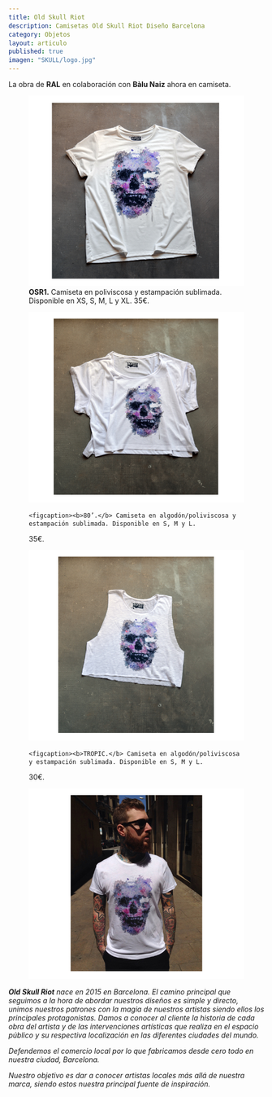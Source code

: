 ```yaml
---
title: Old Skull Riot
description: Camisetas Old Skull Riot Diseño Barcelona
category: Objetos
layout: articulo
published: true
imagen: "SKULL/logo.jpg"
---
```

La obra de **RAL** en colaboración con **Bàlu Naiz** ahora en camiseta. 

<div class="figure-group">
<figure>
	<a href="/images/SKULL/OSR1.jpg"><img src="/images/SKULL/OSR1.jpg" alt="Camiseta OSR1 Old Skull Riot Diseño Barcelona"></a>
	<figcaption><b>OSR1.</b> Camiseta en poliviscosa y estampación sublimada. Disponible en XS, S, M, L y XL. 35€.</figcaption>
</figure> 


<figure>
	<a href="/images/SKULL/80.jpg"><img src="/images/SKULL/80.jpg" alt="Camiseta 80 Old Skull RioDiseño Barcelona"></a>

	<figcaption><b>80’.</b> Camiseta en algodón/poliviscosa y estampación sublimada. Disponible en S, M y L.
35€.</figcaption>
</figure>

<figure>
	<a href="/images/SKULL/TROPIC.jpg"><img src="/images/SKULL/TROPIC.jpg" alt="Camiseta TROPIC Old Skull RioDiseño Barcelona"></a>

	<figcaption><b>TROPIC.</b> Camiseta en algodón/poliviscosa y estampación sublimada. Disponible en S, M y L.
30€.</figcaption>
</figure>
 </div>

<figure>
	<a href="/images/SKULL/balucamiseta.jpg"><img src="/images/SKULL/balucamiseta.jpg" alt=" Camiseta OSR1 Old Skull Riot Diseño Barcelona "></a>
</figure>


_**Old Skull Riot** nace en 2015 en Barcelona. El camino principal que seguimos a la hora de abordar nuestros diseños es simple y directo, unimos nuestros patrones con la magia de nuestros artistas siendo ellos los principales protagonistas. Damos a conocer al cliente la historia de cada obra del artista y de las intervenciones artísticas que realiza en el espacio público y su respectiva localización en las diferentes ciudades del mundo._

_Defendemos el comercio local por lo que fabricamos desde cero todo en nuestra ciudad, Barcelona._ 

_Nuestro objetivo es dar a conocer artistas locales más allá de nuestra marca, siendo estos nuestra principal fuente de inspiración._
